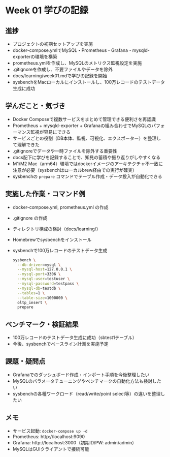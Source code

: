 # Week 01 学びの記録

## 進捗
- プロジェクトの初期セットアップを実施
- docker-compose.ymlでMySQL・Prometheus・Grafana・mysqld-exporterの環境を構築
- prometheus.ymlを作成し、MySQLのメトリクス監視設定を実施
- .gitignoreを作成し、不要ファイルやデータを除外
- docs/learning/week01.mdで学びの記録を開始
- sysbenchをMacローカルにインストールし、100万レコードのテストデータ生成に成功

## 学んだこと・気づき
- Docker Composeで複数サービスをまとめて管理できる便利さを再認識
- Prometheus + mysqld-exporter + Grafanaの組み合わせでMySQLのパフォーマンス監視が容易にできる
- サービスごとの役割（DB本体、監視、可視化、エクスポーター）を整理して理解できた
- .gitignoreでデータや一時ファイルを除外する重要性
- docs配下に学びを記録することで、知見の蓄積や振り返りがしやすくなる
- M1/M2 Mac（arm64）環境ではdockerイメージのアーキテクチャ不一致に注意が必要（sysbenchはローカルbrew経由での実行が確実）
- sysbenchの `prepare` コマンドでテーブル作成・データ投入が自動化できる

## 実施した作業・コマンド例
- docker-compose.yml, prometheus.yml の作成
- .gitignore の作成
- ディレクトリ構成の検討（docs/learning/）
- Homebrewでsysbenchをインストール
- sysbenchで100万レコードのテストデータ生成

  ```sh
  sysbench \
    --db-driver=mysql \
    --mysql-host=127.0.0.1 \
    --mysql-port=3306 \
    --mysql-user=testuser \
    --mysql-password=testpass \
    --mysql-db=testdb \
    --tables=1 \
    --table-size=1000000 \
    oltp_insert \
    prepare
  ```

## ベンチマーク・検証結果
- 100万レコードのテストデータ生成に成功（sbtest1テーブル）
- 今後、sysbenchでベースライン計測を実施予定

## 課題・疑問点
- Grafanaでのダッシュボード作成・インポート手順を今後整理したい
- MySQLのパラメータチューニングやベンチマークの自動化方法も検討したい
- sysbenchの各種ワークロード（read/write/point select等）の違いを整理したい

## メモ
- サービス起動: `docker-compose up -d`
- Prometheus: http://localhost:9090
- Grafana: http://localhost:3000（初期ID/PW: admin/admin）
- MySQLはGUIクライアントで接続可能